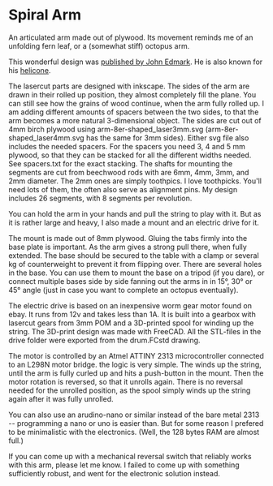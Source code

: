 # Spiral Arm
An articulated arm made out of plywood. Its movement reminds me of an unfolding fern leaf, or a (somewhat stiff) octopus arm.

This wonderful design was [published by John Edmark](http://www.johnedmark.com/spirals1/2016/4/29/roll-up-spiral).
He is also known for his [helicone](http://www.johnedmark.com/rotating1/2016/4/29/helicone-an-interactive-kinetic-sculpture).

The lasercut parts are designed with inkscape. The sides of the arm are drawn in their rolled up position, they almost completely fill the plane.
You can still see how the grains of wood continue, when the arm fully rolled up.
I am adding different amounts of spacers between the two sides, to that the arm becomes a more natural 3-dimensional object.
The sides are cut out of 4mm birch plywood using arm-8er-shaped_laser3mm.svg (arm-8er-shaped_laser4mm.svg has the same for 3mm sides).
Either svg file also includes the needed spacers. For the spacers you need 3, 4 and 5 mm plywood, so that they can be stacked for all the 
different widths needed. See spacers.txt for the exact stacking. The shafts for mounting the segments are cut from beechwood rods with are 
6mm, 4mm, 3mm, and 2mm diameter. The 2mm ones are simply toothpics. I love toothpicks. You'll need lots of them, the often also serve as alignment pins.
My design includes 26 segments, with 8 segments per revolution.

You can hold the arm in your hands and pull the string to play with it. But as it is rather large and heavy, I also made a mount and an electric drive for it.

The mount is made out of 8mm plywood. Gluing the tabs firmly into the base plate is important. As the arm gives a strong pull there, when fully extended.
The base should be secured to the table with a clamp or several kg of counterweight to prevent it from flipping over. 
There are several holes in the base. You can use them to mount the base on a tripod (if you dare), or connect multiple bases side by side fanning out the arms in
in 15°, 30° or 45° angle (just in case you want to complete an octopus eventually).

The electric drive is based on an inexpensive worm gear motor found on ebay. It runs from 12v and takes less than 1A. 
It is built into a gearbox with lasercut gears from 3mm POM and a 3D-printed spool for winding up the string. The 3D-print design was made with FreeCAD.
All the STL-files in the drive folder were exported from the drum.FCstd drawing.

The motor is controlled by an Atmel ATTINY 2313 microcontroller connected to an L298N motor bridge. 
the logic is very simple. The winds up the string, until the arm is fully curled up and hits a push-button in the mount. Then the motor rotation is reversed, so that it unrolls again. There is no reversal needed for the unrolled position, as the spool simply winds up the string again after it was fully unrolled. 

You can also use an arudino-nano or similar instead of the bare metal 2313 -- programming a nano or uno is easier than. But for some reason I prefered to be minimalistic with the electronics. (Well, the 128 bytes RAM are almost full.)

If you can come up with a mechanical reversal switch that reliably works with this arm, please let me know. I failed to come up with something sufficiently robust, and went for the electronic solution instead. 

